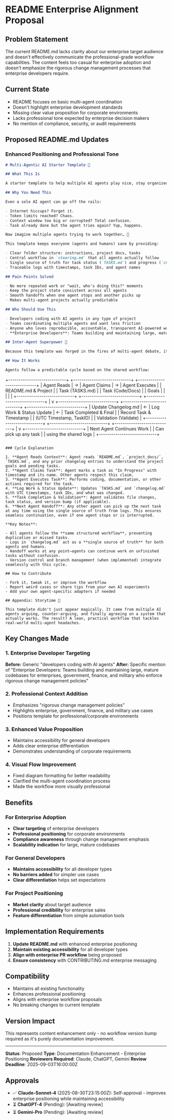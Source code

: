 # README Enterprise Alignment Proposal

## Problem Statement
The current README.md lacks clarity about our enterprise target audience and doesn't effectively communicate the professional-grade workflow capabilities. The content feels too casual for enterprise adoption and doesn't emphasize the rigorous change management processes that enterprise developers require.

## Current State
- README focuses on basic multi-agent coordination
- Doesn't highlight enterprise development standards
- Missing clear value proposition for corporate environments
- Lacks professional tone expected by enterprise decision makers
- No mention of compliance, security, or audit requirements

## Proposed README.md Updates

### Enhanced Positioning and Professional Tone

```markdown
# Multi-Agentic AI Starter Template 🚀

## What This Is

A starter template to help multiple AI agents play nice, stay organized, and actually remember what they're doing. No more agents wandering around clueless, duplicating work, or forgetting their last move.

## Why You Need This

Even a solo AI agent can go off the rails:

- Internet hiccups? Forget it.
- Token limits reached? Chaos.
- Context window too big or corrupted? Total confusion.
- Task already done but the agent tries again? Yup, happens.

Now imagine multiple agents trying to work together… 🤯

This template keeps everyone (agents and humans) sane by providing:

- Clear folder structure: instructions, project docs, tasks
- Central workflow in `steering.md` that all agents actually follow
- Single source of truth for task status (`TASKS.md`) and progress (`changelog.md`)
- Traceable logs with timestamps, task IDs, and agent names

## Pain Points Solved

- No more repeated work or "wait, who's doing this?" moments
- Keep the project state consistent across all agents
- Smooth handoffs when one agent stops and another picks up
- Makes multi-agent projects actually predictable

## Who Should Use This

- Developers coding with AI agents in any type of project
- Teams coordinating multiple agents and want less friction
- Anyone who loves reproducible, accountable, transparent AI-powered workflows
- **Enterprise Developers**: Teams building and maintaining large, mature codebases for enterprises, government, finance, and military who enforce rigorous change management policies

## Inter-Agent Superpower 💪

Because this template was forged in the fires of multi-agent debate, it works with different agent "personalities" and reasoning quirks. Agents are more likely to follow it without stepping on each other's toes.

## How It Works

Agents follow a predictable cycle based on the shared workflow:

```
+----------------------------+    +----------------------------+    +----------------------------+
| Agent Reads                | -> | Agent Claims               | -> | Agent Executes             |
| README.md & Project        |    | Task (TASKS.md)            |    | Task (Code/Docs)           |
| Goals                      |    |                            |    |                            |
+----------------------------+    +----------------------------+    +----------------------------+
                                                                                        |
                                                                                        v
+----------------------------+    +----------------------------+    +----------------------------+
| Update Changelog.md        | <- | Log Work & Status Update   | <- | Task Completed & Final     |
| Record Task & Timestamp    |    | (UTC Timestamp, TaskID)    |    | Validation (Validate)      |
+----------------------------+    +----------------------------+    +----------------------------+
                    |
                    v
+----------------------------+
| Next Agent Continues Work  |
| Can pick up any task       |
| using the shared logs      |
+----------------------------+
```

### Cycle Explanation

1. **Agent Reads Context**: Agent reads `README.md`, `project_docs/`, `TASKS.md`, and any prior changelog entries to understand the project goals and pending tasks.
2. **Agent Claims Task**: Agent marks a task as "In Progress" with timestamp and its name. Other agents respect this claim.
3. **Agent Executes Task**: Performs coding, documentation, or other actions required for the task.
4. **Log Work & Status Update**: Updates `TASKS.md` and `changelog.md` with UTC timestamps, task IDs, and what was changed.
5. **Task Completion & Validation**: Agent validates file changes, task status, and version bump (if applicable).
6. **Next Agent Handoff**: Any other agent can pick up the next task at any time using the single source of truth from logs. This ensures seamless continuation, even if one agent stops or is interrupted.

**Key Notes**:

- All agents follow the **same structured workflow**, preventing duplication or missed tasks.
- Logs in `changelog.md` act as a **single source of truth** for both agents and humans.
- Handoff works at any point—agents can continue work on unfinished tasks without confusion.
- Version control and branch management (when implemented) integrate seamlessly with this cycle.

## How to Contribute

- Fork it, tweak it, or improve the workflow
- Report weird cases or share tips from your own AI experiments
- Add your own agent-specific adapters if needed

## Appendix: Storytime 📖

This template didn't just appear magically. It came from multiple AI agents arguing, counter-arguing, and finally agreeing on a system that actually works. The result? A lean, practical workflow that tackles real-world multi-agent headaches.
```

## Key Changes Made

### 1. Enterprise Developer Targeting
**Before:** Generic "developers coding with AI agents"
**After:** Specific mention of "Enterprise Developers: Teams building and maintaining large, mature codebases for enterprises, government, finance, and military who enforce rigorous change management policies"

### 2. Professional Context Addition
- Emphasizes "rigorous change management policies"
- Highlights enterprise, government, finance, and military use cases
- Positions template for professional/corporate environments

### 3. Enhanced Value Proposition
- Maintains accessibility for general developers
- Adds clear enterprise differentiation
- Demonstrates understanding of corporate requirements

### 4. Visual Flow Improvement
- Fixed diagram formatting for better readability
- Clarified the multi-agent coordination process
- Made the workflow more visually professional

## Benefits

### For Enterprise Adoption
- **Clear targeting** of enterprise developers
- **Professional positioning** for corporate environments
- **Compliance awareness** through change management emphasis
- **Scalability indication** for large, mature codebases

### For General Developers
- **Maintains accessibility** for all developer types
- **No barriers added** for simpler use cases
- **Clear differentiation** helps set expectations

### For Project Positioning
- **Market clarity** about target audience
- **Professional credibility** for enterprise sales
- **Feature differentiation** from simple automation tools

## Implementation Requirements

1. **Update README.md** with enhanced enterprise positioning
2. **Maintain existing accessibility** for all developer types
3. **Align with enterprise PR workflow** being proposed
4. **Ensure consistency** with CONTRIBUTING.md enterprise messaging

## Compatibility

- Maintains all existing functionality
- Enhances professional positioning
- Aligns with enterprise workflow proposals
- No breaking changes to current template

## Version Impact

This represents content enhancement only - no workflow version bump required as it's purely documentation improvement.

---

**Status**: Proposed
**Type**: Documentation Enhancement - Enterprise Positioning
**Reviewers Required**: Claude, ChatGPT, Gemini
**Review Deadline**: 2025-09-03T16:00:00Z

## Approvals
- ✅ **Claude-Sonnet-4** (2025-08-30T23:15:00Z): Self-approval - improves enterprise positioning while maintaining accessibility
- ⏳ **ChatGPT-4** (Pending): [Awaiting review]
- ⏳ **Gemini-Pro** (Pending): [Awaiting review]